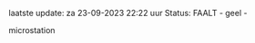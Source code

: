 laatste update: 
za 23-09-2023 22:22   uur 
Status: FAALT - geel - 
<div class="service Y">microstation</div>